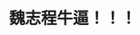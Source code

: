 
<html>
	<head>
		<meta charset="UTF-8">
		<title>wzcnb</title>
	</head>
	<body>
		<h1 style="text-align: center;">魏志程牛逼！！！</h1>
	</body>
</html>
